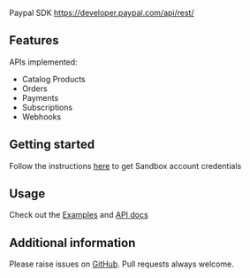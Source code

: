 Paypal SDK <a href="https://developer.paypal.com/api/rest/">https://developer.paypal.com/api/rest/</a>

## Features

APIs implemented:
- Catalog Products
- Orders
- Payments
- Subscriptions
- Webhooks

## Getting started

Follow the instructions <a href="https://developer.paypal.com/api/rest/#link-getcredentials">here</a> to get Sandbox account credentials

## Usage

Check out the <a href="https://pub.dev/packages/paypal_sdk/example">Examples</a> and <a href="https://pub.dev/documentation/paypal_sdk/latest/">API docs</a> 

## Additional information

Please raise issues on <a href="https://github.com/Omnimind-Ltd/paypal-sdk/issues">GitHub</a>. Pull requests always welcome.
